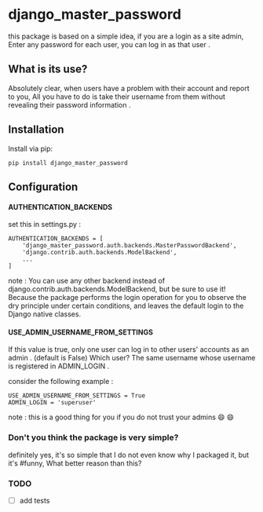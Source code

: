 # django_master_password

this package is based on a simple idea, if you are a login as a site admin, Enter any password for each user, you can log in as that user .

## What is its use?
Absolutely clear, when users have a problem with their account and report to you, All you have to do is take their username from them without revealing their password information .

Installation
-----------------
Install via pip:
```
pip install django_master_password
```

Configuration
-----------------
#### AUTHENTICATION_BACKENDS
set this in settings.py :
```
AUTHENTICATION_BACKENDS = [
    'django_master_password.auth.backends.MasterPasswordBackend',
    'django.contrib.auth.backends.ModelBackend',
    ...
]
```
note : You can use any other backend instead of django.contrib.auth.backends.ModelBackend, but be sure to use it!
Because the package performs the login operation for you to observe the dry principle under certain conditions, and leaves the default login to the Django native classes.

#### USE_ADMIN_USERNAME_FROM_SETTINGS
If this value is true, only one user can log in to other users' accounts as an admin . (default is False)
Which user? The same username whose username is registered in ADMIN_LOGIN .

consider the following example :
```
USE_ADMIN_USERNAME_FROM_SETTINGS = True
ADMIN_LOGIN = 'superuser'
```

note : this is a good thing for you if you do not trust your admins :smile: :smile:

### Don't you think the package is very simple?
definitely yes, it's so simple that I do not even know why I packaged it,
but it's #funny, What better reason than this?

### TODO

- [ ] add tests
